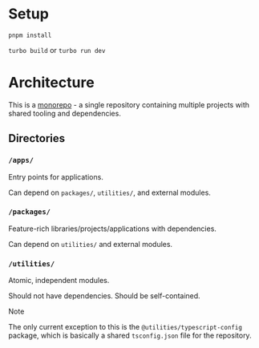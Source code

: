 # Setup

`pnpm install`

`turbo build` or `turbo run dev`

# Architecture

This is a [monorepo](https://monorepo.tools) - a single repository containing multiple projects with shared tooling and dependencies.

## Directories

### `/apps/`

Entry points for applications.

Can depend on `packages/`, `utilities/`, and external modules.

### `/packages/`

Feature-rich libraries/projects/applications with dependencies.

Can depend on `utilities/` and external modules.

### `/utilities/`

Atomic, independent modules.

Should not have dependencies. Should be self-contained.

> [!NOTE]
> The only current exception to this is the `@utilities/typescript-config` package, which is basically a shared `tsconfig.json` file for the repository.
